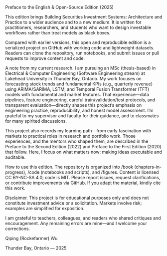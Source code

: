 Preface to the English & Open-Source Edition (2025)

This edition brings Building Securities Investment Systems: Architecture and Practice to a wider audience and to a new medium. It is written for practitioners, researchers, and students who want to design investable workflows rather than treat models as black boxes.

Compared with earlier versions, this open and reproducible edition is a serialized project on GitHub with working code and lightweight datasets. Readers can clone the repository, run notebooks, and submit issues or pull requests to improve content and code.

A note from my current research. I am pursuing an MSc (thesis-based) in Electrical & Computer Engineering (Software Engineering stream) at Lakehead University in Thunder Bay, Ontario. My work focuses on forecasting stock trends and fundamental KPIs (e.g., quarterly revenue) using ARIMA/SARIMA, LSTM, and Temporal Fusion Transformer (TFT) models with fundamental and market features. That experience—data pipelines, feature engineering, careful train/validation/test protocols, and transparent evaluation—directly shapes this project’s emphasis on engineering practice, reproducibility, and honest model assessment. I’m grateful to my supervisor and faculty for their guidance, and to classmates for many spirited discussions.

This project also records my learning path—from early fascination with markets to practical roles in research and portfolio work. Those experiences, and the mentors who shaped them, are described in the Preface to the Second Edition (2022) and Preface to the First Edition (2020) that follow. Here, I focus on what matters now: making ideas executable and auditable.

How to use this edition. The repository is organized into /book (chapters-in-progress), /code (notebooks and scripts), and /figures. Content is licensed CC BY-NC-SA 4.0; code is MIT. Please report issues, request clarifications, or contribute improvements via GitHub. If you adapt the material, kindly cite this work.

Disclaimer. This project is for educational purposes only and does not constitute investment advice or a solicitation. Markets involve risk; examples are simplified for exposition.

I am grateful to teachers, colleagues, and readers who shared critiques and encouragement. Any remaining errors are mine—and I welcome your corrections.

Qiping (Rockefarmer) Wu

Thunder Bay, Ontario — 2025
